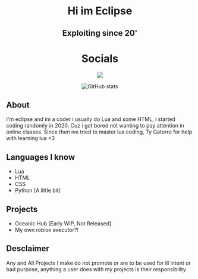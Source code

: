 <div align="center">

# Hi im Eclipse
## Exploiting since 20'

# Socials
<img src="https://discord.c99.nl/widget/theme-4/1027088799060209755.png"></img>

![GitHub stats](https://github-readme-stats.vercel.app/api?username=urbitchfwme&show_icons=true&theme=radical)

</div>

## About
I'm eclipse and im a coder i usually do Lua and some HTML, i started coding randomly in 2020, Cuz i got bored not wanting to pay attention in online classes. Since then ive tried to master lua coding, Ty Gatorro for help with learning lua <3

## Languages I know
* Lua
* HTML
* CSS
* Python [A little bit]

## Projects
* Oceanic Hub [Early WIP, Not Released]
* My own roblox executor?!

## Desclaimer
Any and All Projects I make do not promote or are to be used for ill intent or bad purpose, anything a user does with my projects is their responsibility
